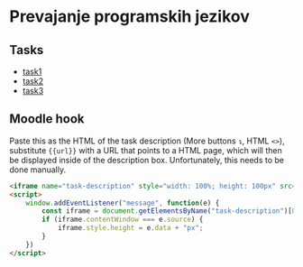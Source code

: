 # Prevajanje programskih jezikov

## Tasks

* [task1](tasks/task1)
* [task2](tasks/task2)
* [task3](tasks/task3)

## Moodle hook

Paste this as the HTML of the task description (More buttons ```↴```, HTML ```<>```), substitute ```{{url}}``` with a URL that points to a HTML page, which will then be displayed inside of the description box.
Unfortunately, this needs to be done manually.

```html
<iframe name="task-description" style="width: 100%; height: 100px" src="{{url}}" frameborder="0" scrolling="no"></iframe>
<script>
    window.addEventListener("message", function(e) {
        const iframe = document.getElementsByName("task-description")[0];
        if (iframe.contentWindow === e.source) {
            iframe.style.height = e.data + "px";
        }
    })
</script>
```
